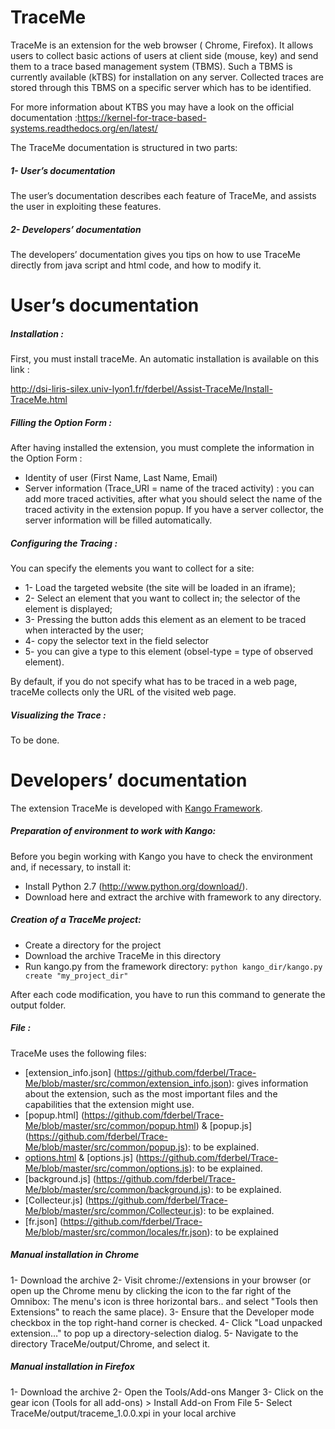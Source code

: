 TraceMe
========


TraceMe is an extension for the web browser ( Chrome, Firefox). It allows users to collect basic actions of users at client side (mouse, key) and send them to a trace based management system (TBMS). Such a TBMS is currently available (kTBS) for installation on any server. Collected traces are stored through this TBMS on a specific server which has to be identified.

For more information about KTBS you may have a look on the official documentation :https://kernel-for-trace-based-systems.readthedocs.org/en/latest/

The TraceMe documentation is structured in two parts:
##### 1- User’s documentation 

 The user’s documentation describes each feature of TraceMe, and assists the user in exploiting these features.

##### 2- Developers’ documentation
 
The developers’ documentation gives you tips on how to use TraceMe directly from java script and html code, and how to modify it.

User’s documentation
====================== 
##### Installation :
First, you must install traceMe. An automatic installation is available on this link :

 http://dsi-liris-silex.univ-lyon1.fr/fderbel/Assist-TraceMe/Install-TraceMe.html
 
##### Filling the Option Form :
After having installed the extension, you must complete the information in the Option Form :
- Identity of user (First Name, Last Name, Email)
- Server information (Trace_URI = name of the traced activity) : you can add more traced activities, after what you should select the name of the traced activity in the extension popup.
If you have a server collector, the server information  will be filled  automatically.

##### Configuring the Tracing :

You can specify the elements  you want to collect for a site:

* 1- Load the targeted website (the site will be loaded in an iframe);
* 2- Select an element that you want to collect in;  the selector of the element is displayed;
* 3- Pressing the button adds this element as an element to be traced when interacted by the user;
* 4- copy the selector text in the field selector
* 5- you can give a type to this element (obsel-type = type of observed element).

By default, if you do not specify what has to be traced in a web page, traceMe collects only the URL of the visited web page.

##### Visualizing the Trace :

To be done.

Developers’ documentation
====================== 
The extension TraceMe  is developed with [Kango Framework](http://kangoextensions.com/kango.html).

##### Preparation of environment to work with Kango:
Before you begin working with Kango you have to check the environment and, if necessary, to install it:
- Install Python 2.7 (http://www.python.org/download/).
- Download here and extract the archive with framework to any directory.

##### Creation of a TraceMe project:

- Create a directory for the project
- Download the archive TraceMe in this directory
- Run kango.py from the framework directory: 
 `python kango_dir/kango.py create "my_project_dir"`

After each code modification, you have to run this command to generate the output folder.

##### File :
TraceMe uses the following files:

- [extension_info.json] (https://github.com/fderbel/Trace-Me/blob/master/src/common/extension_info.json): gives information about the extension, such as the most important files and the capabilities that the extension might use.
- [popup.html] (https://github.com/fderbel/Trace-Me/blob/master/src/common/popup.html) & [popup.js] (https://github.com/fderbel/Trace-Me/blob/master/src/common/popup.js): to be explained.
- [options.html](https://github.com/fderbel/Trace-Me/blob/master/src/common/options.html) & [options.js] (https://github.com/fderbel/Trace-Me/blob/master/src/common/options.js): to be explained.
- [background.js] (https://github.com/fderbel/Trace-Me/blob/master/src/common/background.js): to be explained.
- [Collecteur.js] (https://github.com/fderbel/Trace-Me/blob/master/src/common/Collecteur.js): to be explained.
- [fr.json] (https://github.com/fderbel/Trace-Me/blob/master/src/common/locales/fr.json): to be explained

##### Manual installation in Chrome
1- Download the archive
2- Visit chrome://extensions in your browser 
(or open up the Chrome menu by clicking the icon to the far right of the Omnibox: The menu's icon is three horizontal bars.. and select  "Tools then Extensions"  to reach the same place).
3- Ensure that the Developer mode checkbox in the top right-hand corner is checked.
4- Click "Load unpacked extension…" to pop up a directory-selection dialog.
5- Navigate to the directory TraceMe/output/Chrome, and select it.

##### Manual installation in Firefox
1- Download the archive
2- Open the Tools/Add-ons Manger
3- Click on the gear icon (Tools for all add-ons) > Install Add-on From File
5- Select TraceMe/output/traceme_1.0.0.xpi in your local archive


